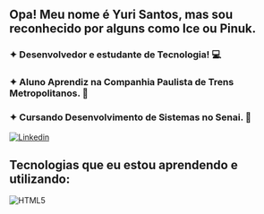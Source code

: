 ## Opa! Meu nome é Yuri Santos, mas sou reconhecido por alguns como Ice ou Pinuk.

### ✦ Desenvolvedor e estudante de Tecnologia! 💻

### ✦ Aluno Aprendiz na Companhia Paulista de Trens Metropolitanos. 🚈

### ✦ Cursando Desenvolvimento de Sistemas no Senai. 🏫

[![Linkedin](https://img.shields.io/badge/LinkedIn-0077B5?style=for-the-badge&logo=linkedin&logoColor=white)](https://www.linkedin.com/in/yuri-santos-da-silva-94696a335/)

## Tecnologias que eu estou aprendendo e utilizando:

<div style="display": inline_block">
<img align="center" alt="HTML5" src="https://img.shields.io/badge/HTML-239120?style=for-the-badge&logo=html5&logoColor=white"/>

</div>
